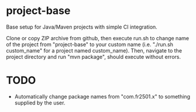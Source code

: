 # project-base
Base setup for Java/Maven projects with simple CI integration.

Clone or copy ZIP archive from github, then execute run.sh to change name of the project from "project-base" to your custom name (i.e. "./run.sh custom_name" for a project named custom_name). Then, navigate to the project directory and run "mvn package", should execute without errors.

# TODO
- Automatically change package names from "com.fr2501.x" to something supplied by the user.
